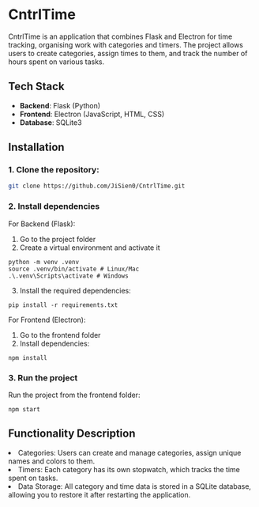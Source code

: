 # CntrlTime

CntrlTime is an application that combines Flask and Electron for time tracking, organising work with categories and timers. The project allows users to create categories, assign times to them, and track the number of hours spent on various tasks.

## Tech Stack

- **Backend**: Flask (Python)
- **Frontend**: Electron (JavaScript, HTML, CSS)
- **Database**: SQLite3

## Installation

### 1. Clone the repository:

   ```bash
   git clone https://github.com/JiSien0/CntrlTime.git 
```
### 2. Install dependencies

For Backend (Flask):
1. Go to the project folder
2. Create a virtual environment and activate it
```
python -m venv .venv
source .venv/bin/activate # Linux/Mac
.\.venv\Scripts\activate # Windows
```
3. Install the required dependencies:
```
pip install -r requirements.txt
``` 
For Frontend (Electron):
1. Go to the frontend folder
2. Install dependencies:
```
npm install
```

### 3. Run the project
Run the project from the frontend folder:
``` 
npm start
```
## Functionality Description
<li>
Categories: Users can create and manage categories, assign unique names and colors to them.
<li>Timers: Each category has its own stopwatch, which tracks the time spent on tasks.
<li>Data Storage: All category and time data is stored in a SQLite database, allowing you to restore it after restarting the application.

